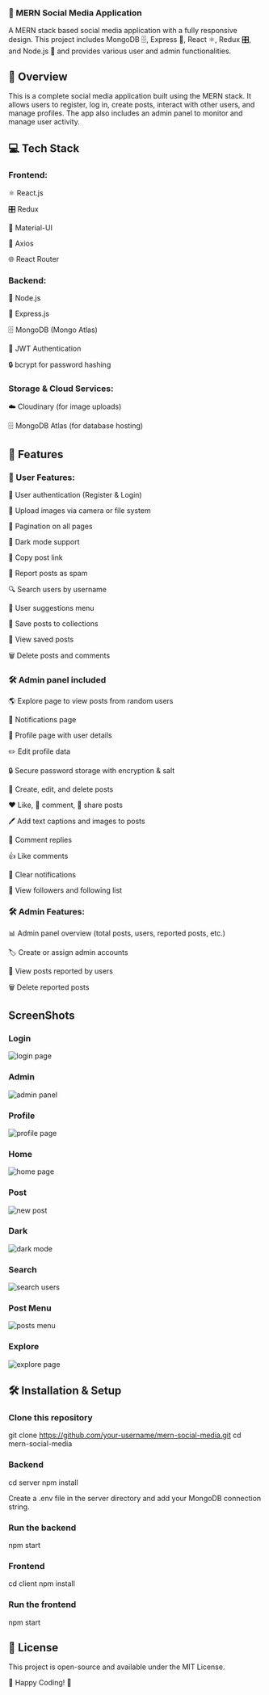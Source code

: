 ### 🚀 MERN Social Media Application

A MERN stack based social media application with a fully responsive design. This project includes MongoDB 🗄️, Express 🚀, React ⚛️, Redux 🎛️, and Node.js 🌿 and provides various user and admin functionalities.

## 📌 Overview

This is a complete social media application built using the MERN stack. It allows users to register, log in, create posts, interact with other users, and manage profiles. The app also includes an admin panel to monitor and manage user activity.

## 💻 Tech Stack

### Frontend:

⚛️ React.js

🎛️ Redux

🎨 Material-UI

🔄 Axios

🌐 React Router

### Backend:

🌿 Node.js

🚀 Express.js

🗄️ MongoDB (Mongo Atlas)

🔑 JWT Authentication

🔒 bcrypt for password hashing

### Storage & Cloud Services:

☁️ Cloudinary (for image uploads)

🗄️ MongoDB Atlas (for database hosting)

## 🌟 Features

### 👤 User Features:

🔑 User authentication (Register & Login)

📸 Upload images via camera or file system

📜 Pagination on all pages

🌙 Dark mode support

🔗 Copy post link

🚨 Report posts as spam

🔍 Search users by username

👥 User suggestions menu

📌 Save posts to collections

📂 View saved posts

🗑️ Delete posts and comments

### 🛠️ Admin panel included

🌎 Explore page to view posts from random users

🔔 Notifications page

📝 Profile page with user details

✏️ Edit profile data

🔒 Secure password storage with encryption & salt

📝 Create, edit, and delete posts

❤️ Like, 💬 comment, 🔄 share posts

🖊️ Add text captions and images to posts

💬 Comment replies

👍 Like comments

🧹 Clear notifications

👥 View followers and following list

### 🛠️ Admin Features:

📊 Admin panel overview (total posts, users, reported posts, etc.)

🏷️ Create or assign admin accounts

🚨 View posts reported by users

🗑️ Delete reported posts

## ScreenShots

### Login

![login page](https://user-images.githubusercontent.com/72184791/114161303-877f6b80-9945-11eb-89a7-f05b560bb5e4.JPG)

### Admin

![admin panel](https://user-images.githubusercontent.com/72184791/114161299-877f6b80-9945-11eb-9791-cab82f92bd7e.JPG)

### Profile

![profile page](https://user-images.githubusercontent.com/72184791/114161324-8b12f280-9945-11eb-96a2-0707ee234c8a.JPG)

### Home

![home page](https://user-images.githubusercontent.com/72184791/114161305-88180200-9945-11eb-9856-a4b33b8e9def.JPG)

### Post

![new post](https://user-images.githubusercontent.com/72184791/114161309-89492f00-9945-11eb-888f-3ff263cfb909.JPG)

### Dark

![dark mode](https://user-images.githubusercontent.com/72184791/114161287-851d1180-9945-11eb-8a0e-1a4c56132de0.JPG)

### Search

![search users](https://user-images.githubusercontent.com/72184791/114161296-86e6d500-9945-11eb-85cb-eb7c84d4abda.JPG)

### Post Menu

![posts menu](https://user-images.githubusercontent.com/72184791/114161315-89e1c580-9945-11eb-8f9f-4156d1184567.JPG)

### Explore

![explore page](https://user-images.githubusercontent.com/72184791/114161321-8a7a5c00-9945-11eb-8c67-bf42a8f30fcd.JPG)

## 🛠️ Installation & Setup

### Clone this repository

git clone https://github.com/your-username/mern-social-media.git
cd mern-social-media

### Backend

cd server
npm install

Create a .env file in the server directory and add your MongoDB connection string.

### Run the backend

npm start

### Frontend

cd client
npm install

### Run the frontend

npm start

## 📜 License

This project is open-source and available under the MIT License.

🚀 Happy Coding! 🎉
